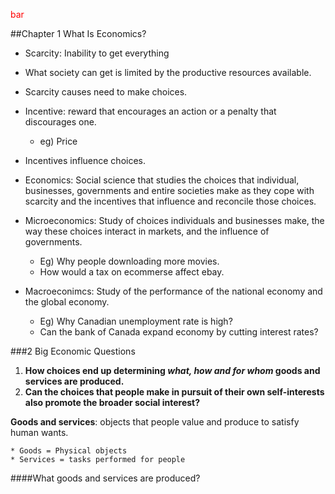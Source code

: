 <font color='red'>bar</font>

##Chapter 1 What Is Economics?

* Scarcity: Inability to get everything

* What society can get is limited by the productive resources available.
* Scarcity causes need to make choices.

* Incentive: reward that encourages an action or a penalty that discourages one. 
	* eg) Price   
	
* Incentives influence choices.  

* Economics: Social science that studies the choices that individual, businesses, governments and entire societies make as they cope with scarcity and the incentives that influence and reconcile those choices. 
* Microeconomics: Study of choices individuals and businesses make, the way these choices interact in markets, and the influence of governments.
	* Eg) Why people downloading more movies.
	* How would a tax on ecommerse affect ebay.  
		
* Macroeconimcs: Study of the performance of the national economy and the global economy.    
	* Eg) Why Canadian unemployment rate is high?
	* Can the bank of Canada expand economy by cutting interest rates?
	
	
###2 Big Economic Questions
1. **How choices end up determining _what, how and for whom_ goods and services are produced.**
2. **Can the choices that people make in pursuit of their own self-interests also promote the broader social interest?**

**Goods and services**: objects that people value and produce to satisfy human wants.  
  
 	* Goods = Physical objects  
 	* Services = tasks performed for people
 
####What goods and services are produced?  
	


